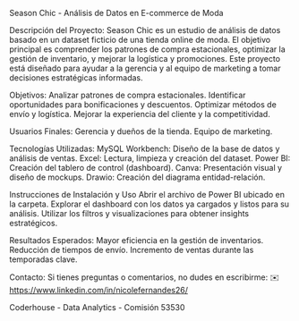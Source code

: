 Season Chic - Análisis de Datos en E-commerce de Moda

Descripción del Proyecto: 
Season Chic es un estudio de análisis de datos basado en un dataset ficticio de una tienda online de moda. El objetivo principal es comprender los patrones de compra estacionales, optimizar la gestión de inventario, y mejorar la logística y promociones. Este proyecto está diseñado para ayudar a la gerencia y al equipo de marketing a tomar decisiones estratégicas informadas.

Objetivos: 
    Analizar patrones de compra estacionales.
    Identificar oportunidades para bonificaciones y descuentos.
    Optimizar métodos de envío y logística.
    Mejorar la experiencia del cliente y la competitividad.

Usuarios Finales: 
    Gerencia y dueños de la tienda.
    Equipo de marketing.

Tecnologías Utilizadas: 
    MySQL Workbench: Diseño de la base de datos y análisis de ventas.
    Excel: Lectura, limpieza y creación del dataset.
    Power BI: Creación del tablero de control (dashboard).
    Canva: Presentación visual y diseño de mockups.
    Drawio: Creación del diagrama entidad-relación.

Instrucciones de Instalación y Uso
    Abrir el archivo de Power BI ubicado en la carpeta.
    Explorar el dashboard con los datos ya cargados y listos para su análisis.
    Utilizar los filtros y visualizaciones para obtener insights estratégicos.

Resultados Esperados: 
    Mayor eficiencia en la gestión de inventarios.
    Reducción de tiempos de envío.
    Incremento de ventas durante las temporadas clave.

Contacto: Si tienes preguntas o comentarios, no dudes en escribirme: ✉️ https://www.linkedin.com/in/nicolefernandes26/

Coderhouse - Data Analytics - Comisión 53530
